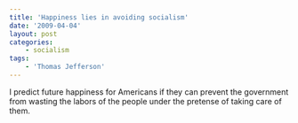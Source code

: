 ```yaml
---
title: 'Happiness lies in avoiding socialism'
date: '2009-04-04'
layout: post
categories:
    - socialism
tags:
    - 'Thomas Jefferson'
---
```


I predict future happiness for Americans if they can prevent the government from wasting the labors of the people under the pretense of taking care of them.